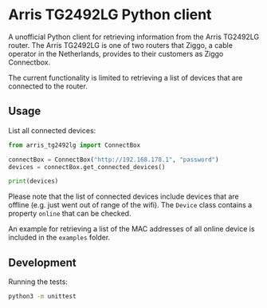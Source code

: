 # Arris TG2492LG Python client

A unofficial Python client for retrieving information from the Arris TG2492LG router. The Arris TG2492LG is one of two routers that Ziggo, a cable operator in the Netherlands, provides to their customers as Ziggo Connectbox.

The current functionality is limited to retrieving a list of devices that are connected to the router.

## Usage

List all connected devices:

```python
from arris_tg2492lg import ConnectBox

connectBox = ConnectBox("http://192.168.178.1", "password")
devices = connectBox.get_connected_devices()

print(devices)

```

Please note that the list of connected devices include devices that are offline (e.g. just went out of range of the wifi). The `Device` class contains a property `online` that can be checked.

An example for retrieving a list of the MAC addresses of all online device is included in the `examples` folder.

## Development

Running the tests:
```bash
python3 -m unittest